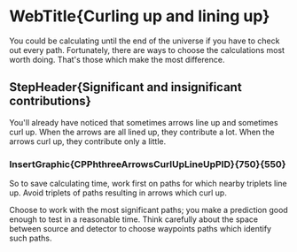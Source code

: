 
# WebTitle{Curling up and lining up}

You could be calculating until the end of the universe if you have to check out every path. Fortunately, there are ways to choose the calculations most worth doing. That's those which make the most difference.

## StepHeader{Significant and insignificant contributions}

You'll already have noticed that sometimes arrows line up and sometimes curl up. When the arrows are all lined up, they contribute a lot. When the arrows curl up, they contribute only a little. 

### InsertGraphic{CPPhthreeArrowsCurlUpLineUpPID}{750}{550}

So to save calculating time, work first on paths for which nearby triplets line up. Avoid triplets of paths resulting in arrows which curl up.

Choose to work with the most significant paths; you make a prediction good enough to test in a reasonable time. Think carefully about the space between source and detector to choose waypoints paths which identify such paths.
